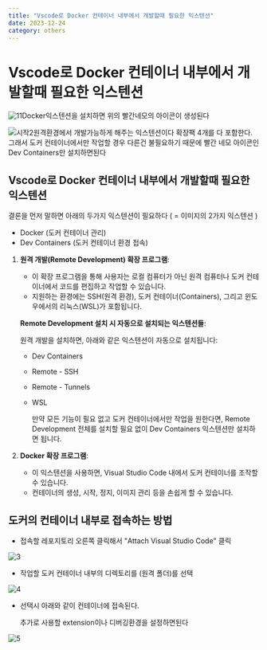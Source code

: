 ```yaml
---
title: "Vscode로 Docker 컨테이너 내부에서 개발할때 필요한 익스텐션"
date: 2023-12-24
category: others
---
```


# Vscode로 Docker 컨테이너 내부에서 개발할때 필요한 익스텐션

![11](/storage/1703429221.jpg)Docker익스텐션을 설치하면 위의 빨간네모의 아이콘이 생성된다

![시작2](/storage/1703428888.jpg)원격환경에서 개발가능하게 해주는 익스텐션이다 확장팩 4개를 다 포함한다. 그래서 도커 컨테이너에서만 작업할 경우 다른건 불필요하기 때문에 빨간 네모 아이콘인 Dev Containers만 설치하면된다

## Vscode로 Docker 컨테이너 내부에서 개발할때 필요한 익스텐션

결론을 먼저 말하면 아래의 두가지 익스텐션이 필요하다 ( = 이미지의 2가지 익스텐션 )

* Docker (도커 컨테이너 관리)
* Dev Containers (도커 컨테이너 환경 접속)

1. **원격 개발(Remote Development) 확장 프로그램**:

   * 이 확장 프로그램을 통해 사용자는 로컬 컴퓨터가 아닌 원격 컴퓨터나 도커 컨테이너에서 코드를 편집하고 작업할 수 있습니다.
   * 지원하는 환경에는 SSH(원격 환경), 도커 컨테이너(Containers), 그리고 윈도우에서의 리눅스(WSL)가 포함됩니다.

   **Remote Development 설치 시 자동으로 설치되는 익스텐션들**:

   원격 개발을 설치하면, 아래와 같은 익스텐션이 자동으로 설치됩니다:

   * Dev Containers
   * Remote - SSH
   * Remote - Tunnels
   * WSL

     만약 모든 기능이 필요 없고 도커 컨테이너에서만 작업을 원한다면, Remote Development 전체를 설치할 필요 없이 Dev Containers 익스텐션만 설치하면 됩니다.
2. **Docker 확장 프로그램**:

   * 이 익스텐션을 사용하면, Visual Studio Code 내에서 도커 컨테이너를 조작할 수 있습니다.
   * 컨테이너의 생성, 시작, 정지, 이미지 관리 등을 손쉽게 할 수 있습니다.

## **도커의 컨테이너 내부로 접속하는 방법**

* 접속할 레포지토리 오른쪽 클릭해서 "Attach Visual Studio Code" 클릭

![3](/storage/1703428978.jpg)

* 작업할 도커 컨테이너 내부의 디렉토리를 (원격 폴더)를 선택

![4](/storage/1703429022.jpg)

* 선택시 아래와 같이 컨테이너에 접속된다.

  추가로 사용할 extension이나 디버깅환경을 설정하면된다

![5](/storage/1703429089.jpg)
